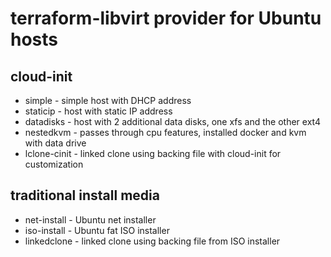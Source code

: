 # terraform-libvirt provider for Ubuntu hosts

## cloud-init
* simple - simple host with DHCP address
* staticip - host with static IP address
* datadisks - host with 2 additional data disks, one xfs and the other ext4 
* nestedkvm - passes through cpu features, installed docker and kvm with data drive
* lclone-cinit - linked clone using backing file with cloud-init for customization

## traditional install media
* net-install - Ubuntu net installer
* iso-install - Ubuntu fat ISO installer
* linkedclone - linked clone using backing file from ISO installer
 
